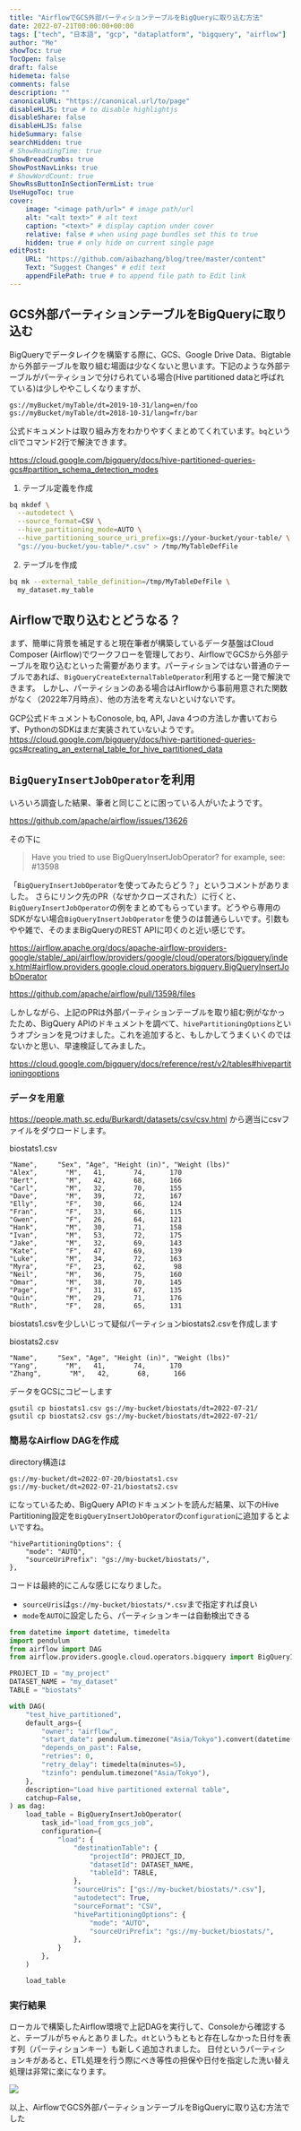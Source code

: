 ```yaml
---
title: "AirflowでGCS外部パーティションテーブルをBigQueryに取り込む方法"
date: 2022-07-21T00:00:00+00:00
tags: ["tech", "日本語", "gcp", "dataplatform", "bigquery", "airflow"]
author: "Me"
showToc: true
TocOpen: false
draft: false
hidemeta: false
comments: false
description: ""
canonicalURL: "https://canonical.url/to/page"
disableHLJS: true # to disable highlightjs
disableShare: false
disableHLJS: false
hideSummary: false
searchHidden: true
# ShowReadingTime: true
ShowBreadCrumbs: true
ShowPostNavLinks: true
# ShowWordCount: true
ShowRssButtonInSectionTermList: true
UseHugoToc: true
cover:
    image: "<image path/url>" # image path/url
    alt: "<alt text>" # alt text
    caption: "<text>" # display caption under cover
    relative: false # when using page bundles set this to true
    hidden: true # only hide on current single page
editPost:
    URL: "https://github.com/aibazhang/blog/tree/master/content"
    Text: "Suggest Changes" # edit text
    appendFilePath: true # to append file path to Edit link
---
```


## GCS外部パーティションテーブルをBigQueryに取り込む

BigQueryでデータレイクを構築する際に、GCS、Google Drive Data、Bigtableから外部テーブルを取り組む場面は少なくないと思います。下記のような外部テーブルがパーティションで分けられている場合(Hive partitioned dataと呼ばれている)は少しややこしくなりますが、

```console
gs://myBucket/myTable/dt=2019-10-31/lang=en/foo
gs://myBucket/myTable/dt=2018-10-31/lang=fr/bar
```

公式ドキュメントは取り組み方をわかりやすくまとめてくれています。`bq`というcliでコマンド2行で解決できます。

https://cloud.google.com/bigquery/docs/hive-partitioned-queries-gcs#partition_schema_detection_modes

1. テーブル定義を作成
```bash
bq mkdef \
  --autodetect \
  --source_format=CSV \
  --hive_partitioning_mode=AUTO \
  --hive_partitioning_source_uri_prefix=gs://your-bucket/your-table/ \
  "gs://you-bucket/you-table/*.csv" > /tmp/MyTableDefFile

```

2. テーブルを作成

```bash
bq mk --external_table_definition=/tmp/MyTableDefFile \
  my_dataset.my_table
```

## Airflowで取り込むとどうなる？

まず、簡単に背景を補足すると現在筆者が構築しているデータ基盤はCloud Composer (Airflow)でワークフローを管理しており、AirflowでGCSから外部テーブルを取り込むといった需要があります。パーティションではない普通のテーブルであれば、`BigQueryCreateExternalTableOperator`利用すると一発で解決できます。
しかし、パーティションのある場合はAirflowから事前用意された関数がなく（2022年7月時点）、他の方法を考えないといけないです。

GCP公式ドキュメントもConosole, bq, API, Java 4つの方法しか書いておらず、PythonのSDKはまだ実装されていないようです。
https://cloud.google.com/bigquery/docs/hive-partitioned-queries-gcs#creating_an_external_table_for_hive_partitioned_data


## `BigQueryInsertJobOperator`を利用

いろいろ調査した結果、筆者と同じことに困っている人がいたようです。

https://github.com/apache/airflow/issues/13626

その下に
> Have you tried to use BigQueryInsertJobOperator? for example, see: #13598

「`BigQueryInsertJobOperator`を使ってみたらどう？」というコメントがありました。
さらにリンク先のPR（なぜかクローズされた）に行くと、`BigQueryInsertJobOperator`の例をまとめてもらっています。どうやら専用のSDKがない場合`BigQueryInsertJobOperator`を使うのは普通らしいです。引数もやや雑で、そのままBigQueryのREST APIに叩くのと近い感じです。

https://airflow.apache.org/docs/apache-airflow-providers-google/stable/_api/airflow/providers/google/cloud/operators/bigquery/index.html#airflow.providers.google.cloud.operators.bigquery.BigQueryInsertJobOperator

https://github.com/apache/airflow/pull/13598/files

しかしながら、上記のPRは外部パーティションテーブルを取り組む例がなかったため、BigQuery APIのドキュメントを調べて、`hivePartitioningOptions`というオプションを見つけました。これを追加すると、もしかしてうまくいくのではないかと思い、早速検証してみました。

https://cloud.google.com/bigquery/docs/reference/rest/v2/tables#hivepartitioningoptions

### データを用意

https://people.math.sc.edu/Burkardt/datasets/csv/csv.html
から適当にcsvファイルをダウロードします。

biostats1.csv
```
"Name",     "Sex", "Age", "Height (in)", "Weight (lbs)"
"Alex",       "M",   41,       74,      170
"Bert",       "M",   42,       68,      166
"Carl",       "M",   32,       70,      155
"Dave",       "M",   39,       72,      167
"Elly",       "F",   30,       66,      124
"Fran",       "F",   33,       66,      115
"Gwen",       "F",   26,       64,      121
"Hank",       "M",   30,       71,      158
"Ivan",       "M",   53,       72,      175
"Jake",       "M",   32,       69,      143
"Kate",       "F",   47,       69,      139
"Luke",       "M",   34,       72,      163
"Myra",       "F",   23,       62,       98
"Neil",       "M",   36,       75,      160
"Omar",       "M",   38,       70,      145
"Page",       "F",   31,       67,      135
"Quin",       "M",   29,       71,      176
"Ruth",       "F",   28,       65,      131
```

biostats1.csvを少しいじって疑似パーティションbiostats2.csvを作成します

biostats2.csv
```
"Name",     "Sex", "Age", "Height (in)", "Weight (lbs)"
"Yang",       "M",   41,       74,      170
"Zhang",       "M",   42,       68,      166
```

データをGCSにコピーします

```console
gsutil cp biostats1.csv gs://my-bucket/biostats/dt=2022-07-21/
gsutil cp biostats2.csv gs://my-bucket/biostats/dt=2022-07-21/
```

### 簡易なAirflow DAGを作成

directory構造は
```
gs://my-bucket/dt=2022-07-20/biostats1.csv
gs://my-bucket/dt=2022-07-21/biostats2.csv
```
になっているため、BigQuery APIのドキュメントを読んだ結果、以下のHive Partitioning設定を`BigQueryInsertJobOperator`の`configuration`に追加するとよいですね。

```
"hivePartitioningOptions": {
    "mode": "AUTO",
    "sourceUriPrefix": "gs://my-bucket/biostats/",
},
```

コードは最終的にこんな感じになりました。
- `sourceUris`は`gs://my-bucket/biostats/*.csv`まで指定すれば良い
- `mode`を`AUTO`に設定したら、パーティションキーは自動検出できる

```python
from datetime import datetime, timedelta
import pendulum
from airflow import DAG
from airflow.providers.google.cloud.operators.bigquery import BigQueryInsertJobOperator

PROJECT_ID = "my_project"
DATASET_NAME = "my_dataset"
TABLE = "biostats"

with DAG(
    "test_hive_partitioned",
    default_args={
        "owner": "airflow",
        "start_date": pendulum.timezone("Asia/Tokyo").convert(datetime(2022, 1, 2)),
        "depends_on_past": False,
        "retries": 0,
        "retry_delay": timedelta(minutes=5),
        "tzinfo": pendulum.timezone("Asia/Tokyo"),
    },
    description="Load hive partitioned external table",
    catchup=False,
) as dag:
    load_table = BigQueryInsertJobOperator(
        task_id="load_from_gcs_job",
        configuration={
            "load": {
                "destinationTable": {
                    "projectId": PROJECT_ID,
                    "datasetId": DATASET_NAME,
                    "tableId": TABLE,
                },
                "sourceUris": ["gs://my-bucket/biostats/*.csv"],
                "autodetect": True,
                "sourceFormat": "CSV",
                "hivePartitioningOptions": {
                    "mode": "AUTO",
                    "sourceUriPrefix": "gs://my-bucket/biostats/",
                },
            }
        },
    )

    load_table
```

### 実行結果

ローカルで構築したAirflow環境で上記DAGを実行して、Consoleから確認すると、テーブルがちゃんとありました。`dt`というもともと存在しなかった日付を表す列（パーティションキー）も新しく追加されました。
日付というパーティションキがあると、ETL処理を行う際にべき等性の担保や日付を指定した洗い替え処理は非常に楽になります。

![](images/a281c0fd645a-20220721.png)

以上、AirflowでGCS外部パーティションテーブルをBigQueryに取り込む方法でした
